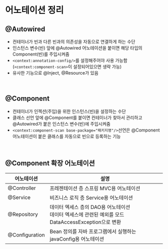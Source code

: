 # 어노테이션 정리

## @Autowired
* 컨테이너가 빈과 다른 빈과의 의존성을 자동으로 연결하게 하는 수단
* 인스턴스 변수(빈) 앞에 @Autowired 어노테이션을 붙이면 해당 타입의 Component(빈)를 주입시켜줌
* ```<context:annotation-config/>```를 설정해주어야 사용 가능함(```<context:component-scan>```이 설정되어있으면 생략 가능)
* 유사한 기능으로 @Inject, @Resource가 있음

<br>

## @Component
* 컨테이너가 인젝션(주입)을 위한 인스턴스(빈)을 설정하는 수단
* 클래스 선언 앞에 @Component를 붙이면 컨테이너가 찾아서 관리하고 @Autowired가 붙은 인스턴스 변수(빈)에 주입시켜줌
* ```<context:component-scan base-package="패키지명"/>```선언은 @Component 어노테이션이 붙은 클래스를 자동으로 빈으로 등록하는 기능

<br>

## @Component 확장 어노테이션
| 어노테이션 | 설명 |
|------|----|
|@Controller|프레젠테이션 층 스프링 MVC용 어노테이션|
|@Service|비즈니스 로직 층 Service용 어노테이션|
|@Repository|데이터 엑세스 층의 DAO용 어노테이션 <br> 데이터 엑세스에 관련된 예외를 모드 DataAccessException으로 변환|
|@Configuration|Bean 정의를 자바 프로그램에서 실행하는 javaConfig용 어노테이션|
